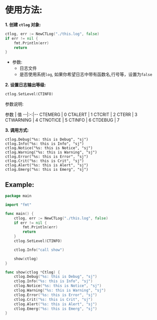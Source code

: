 # 使用方法:

**1. 创建 `ctlog` 对象:**
```go
ctlog, err := NewCTLog("./this.log", false)
if err != nil {
    fmt.Println(err)
    return
}
```
- 参数:
   - 日志文件
   - 是否使用系统`log`, 如果你希望日志中带有函数名,行号等，设置为`false`


**2. 设置日志输出等级:**
```go
ctlog.SetLevel(CTINFO)
```
参数说明:

参数 | 值
--|:-:|--
CTEMERG | 0
CTALERT | 1
CTCRIT | 2
CTERR | 3
CTWARNING | 4
CTNOTICE | 5
CTINFO | 6
CTDEBUG | 7

**3. 调用方式:**
```
ctlog.Debug("%s: this is Debug", "sj")
ctlog.Info("%s: this is Info", "sj")
ctlog.Notice("%s: this is Notice", "sj")
ctlog.Warning("%s: this is Warning", "sj")
ctlog.Error("%s: this is Error", "sj")
ctlog.Crit("%s: this is Crit", "sj")
ctlog.Alert("%s: this is Alert", "sj")
ctlog.Emerg("%s: this is Emerg", "sj")
```

## Example:
```go
package main

import "fmt"

func main() {
    ctlog, err := NewCTLog("./this.log", false)
    if err != nil {
        fmt.Println(err)
        return
    }
    ctlog.SetLevel(CTINFO)

    ctlog.Info("call show")

    show(ctlog)
}

func show(ctlog *Ctlog) {
    ctlog.Debug("%s: this is Debug", "sj")
    ctlog.Info("%s: this is Info", "sj")
    ctlog.Notice("%s: this is Notice", "sj")
    ctlog.Warning("%s: this is Warning", "sj")
    ctlog.Error("%s: this is Error", "sj")
    ctlog.Crit("%s: this is Crit", "sj")
    ctlog.Alert("%s: this is Alert", "sj")
    ctlog.Emerg("%s: this is Emerg", "sj")
}
```

